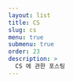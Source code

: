 ```yaml
---
layout: list
title: CS 
slug: cs
menu: true
submenu: true
order: 23
description: >
  CS 에 관한 포스팅
---
```

